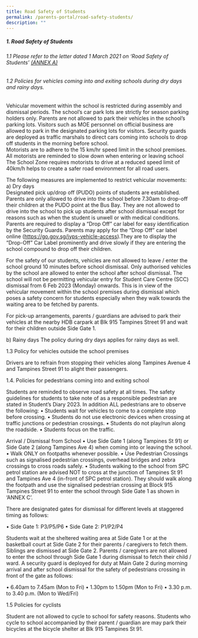 ```yaml
---
title: Road Safety of Students
permalink: /parents-portal/road-safety-students/
description: ""
---
```

##### 1. Road Safety of Students 

###### 1.1 Please refer to the letter dated 1 March 2021 on ‘Road Safety of Students’ [(ANNEX A)](/files/annex%20a%20_letter%20to%20parents_road%20safety.pdf)

###### 1.2 Policies for vehicles coming into and exiting schools during dry days and rainy days.<br>
Vehicular movement within the school is restricted during assembly and dismissal periods. The school’s car park lots are strictly for season parking holders only. Parents are not allowed to park their vehicles in the school’s parking lots. Visitors such as MOE personnel on official business are allowed to park in the designated parking lots for visitors. Security guards are deployed as traffic marshals to direct cars coming into schools to drop off students in the morning before school. <br>
Motorists are to adhere to the 15 km/hr speed limit in the school premises. All motorists are reminded to slow down when entering or leaving school  The School Zone  requires motorists to drive at a reduced speed limit of 40km/h helps to create a safer road environment for all road users.   

The following measures are implemented to restrict vehicular movements: <br>
a)	Dry days <br>
Designated pick up/drop off (PUDO) points of students are established.  Parents are only allowed to drive into the school before 7.30am to drop-off their children at the PUDO point at the Bus Bay. They are not allowed to drive into the school to pick up students after school dismissal except for reasons such as when the student is unwell or with medical conditions. Parents are required to display a “Drop Off” car label for easy identification by the Security Guards. Parents may apply for the “Drop Off” car label online (https://go.gov.sg/jyps-vehicle-access).They are to display the “Drop-Off” Car Label prominently and drive slowly if they are entering the school compound to drop off their children. 

For the safety of our students, vehicles are not allowed to leave / enter the 
school ground 10 minutes before school dismissal. Only authorised vehicles by the school are allowed to enter the school after school dismissal.  The school will not be permitting vehicular entry for Student Care Centre (SCC) dismissal from 6 Feb 2023 (Monday) onwards.  This is in view of the vehicular movement within the school premises during dismissal which poses a safety concern for students especially when they walk towards the waiting area to be fetched by parents.

For pick-up arrangements, parents / guardians are advised to park their vehicles at the nearby HDB carpark at Blk 915 Tampines Street 91 and wait for their children outside Side Gate 1.

b) Rainy days
The policy during dry days applies for rainy days as well. 

1.3 Policy for vehicles outside the school premises

Drivers are to refrain from stopping their vehicles along Tampines Avenue 4 and Tampines Street 91 to alight their passengers. 



1.4. Policies for pedestrians coming into and exiting school

Students are reminded to observe road safety at all times. The safety guidelines for students to take note of as a responsible pedestrian are stated in Student’s Diary 2023. In addition ALL pedestrians are to observe the following:
•	Students wait for vehicles to come to a complete stop before crossing. 
•	Students do not use electronic devices when crossing at traffic junctions or pedestrian crossings. 
•	Students do not play/run along the roadside. 
•	Students focus on the traffic. 

Arrival / Dismissal from School
•	Use Side Gate 1 (along Tampines St 91) or Side Gate 2 (along Tampines Ave 4) when coming into or leaving the school.
•	Walk ONLY on footpaths whenever possible.
•	Use Pedestrian Crossings such as signalised pedestrian crossings, overhead bridges and zebra crossings to cross roads safely.
•	Students walking to the school from SPC petrol station are advised NOT to cross at the junction of Tampines St 91 and Tampines Ave 4 (in-front of SPC petrol station).  They should walk along the footpath and use the signalised pedestrian crossing at Block 915 Tampines Street 91 to enter the school through Side Gate 1 as shown in ‘ANNEX C’.






There are designated gates for dismissal for different levels at staggered timing as follows:

•	Side Gate 1: P3/P5/P6
•	Side Gate 2: P1/P2/P4

Students wait at the sheltered waiting area at Side Gate 1 or at the basketball court at Side Gate 2 for their parents / caregivers to fetch them.  Siblings are dismissed at Side Gate 2.  Parents / caregivers are not allowed to enter the school through Side Gate 1 during dismissal to fetch their child / ward.  A security guard is deployed for duty at Main Gate 2 during morning arrival and after school dismissal for the safety of pedestrians crossing in front of the gate as follows:

•	6.40am to 7.45am (Mon to Fri) 
•	1.30pm to 1.50pm (Mon to Fri)
•	3.30 p.m. to 3.40 p.m. (Mon to Wed/Fri)

1.5 Policies for cyclists 

Student are not allowed to cycle to school for safety reasons.  Students who cycle to school accompanied by their parent / guardian are may park their bicycles at the bicycle shelter at Blk 915 Tampines St 91.